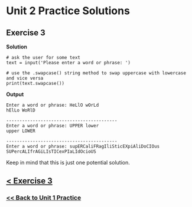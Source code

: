# Unit 2 Practice Solutions

## Exercise 3

**Solution**

    # ask the user for some text
    text = input('Please enter a word or phrase: ')

    # use the .swapcase() string method to swap uppercase with lowercase and vice versa
    print(text.swapcase())

**Output**

    Enter a word or phrase: HeLlO wOrLd
    hElLo WoRlD

    ------------------------------------------
    Enter a word or phrase: UPPER lower
    upper LOWER

    ------------------------------------------
    Enter a word or phrase: supERCaliFRagIliSticEXpiAliDoCIOus
    SUPercALIfrAGiLIsTICexPIaLIdOcioUS

Keep in mind that this is just one potential solution.

## [< Exercise 3](../exercise_3.md)

### [<< Back to Unit 1 Practice](/practice/unit_1/)
